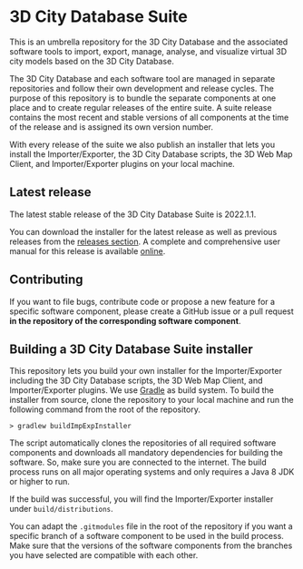 3D City Database Suite
======================

This is an umbrella repository for the 3D City Database and the associated software tools to import,
export, manage, analyse, and visualize virtual 3D city models based on the 3D City Database.

The 3D City Database and each software tool are managed in separate repositories and follow their own
development and release cycles. The purpose of this repository is to bundle the separate components at one
place and to create regular releases of the entire suite. A suite release contains the most recent
and stable versions of all components at the time of the release and is assigned its own version number.

With every release of the suite we also publish an installer that lets you install the Importer/Exporter,
the 3D City Database scripts, the 3D Web Map Client, and Importer/Exporter plugins on your local machine.

Latest release
--------------
The latest stable release of the 3D City Database Suite is 2022.1.1.

You can download the installer for the latest release as well as previous releases from the
[releases section](https://github.com/3dcitydb/3dcitydb-suite/releases). A complete and comprehensive user manual
for this release is available [online](https://3dcitydb-docs.readthedocs.io/en/version-2022.1/).

Contributing
------------
If you want to file bugs, contribute code or propose a new feature for a specific software component,
please create a GitHub issue or a pull request **in the repository of the corresponding software component**.

Building a 3D City Database Suite installer
-------------------------------------------
This repository lets you build your own installer for the Importer/Exporter including the 3D City Database scripts,
the 3D Web Map Client, and Importer/Exporter plugins. We use [Gradle](https://gradle.org/) as build system.
To build the installer from source, clone the repository to your local machine and run the following
command from the root of the repository.

    > gradlew buildImpExpInstaller

The script automatically clones the repositories of all required software components and downloads all
mandatory dependencies for building the software. So, make sure you are connected to the internet. The build process
runs on all major operating systems and only requires a Java 8 JDK or higher to run.

If the build was successful, you will find the Importer/Exporter installer under `build/distributions`.

You can adapt the `.gitmodules` file in the root of the repository if you want a specific branch of a software
component to be used in the build process. Make sure that the versions of the software components from the branches
you have selected are compatible with each other.